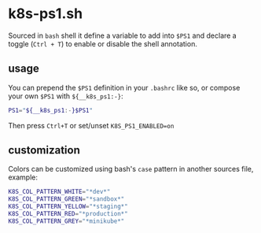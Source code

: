 # k8s-ps1.sh

Sourced in `bash` shell it define a variable to add into `$PS1` and declare a toggle (`Ctrl + T`) to enable or disable the shell annotation.

## usage

You can prepend the `$PS1` definition in your `.bashrc` like so, or compose your own `$PS1` with `${__k8s_ps1:-}`:

```bash
PS1="${__k8s_ps1:-}$PS1"
```

Then press `Ctrl+T` or set/unset `K8S_PS1_ENABLED=on`

## customization

Colors can be customized using bash's `case` pattern in another sources file, example:

```bash
K8S_COL_PATTERN_WHITE="*dev*"
K8S_COL_PATTERN_GREEN="*sandbox*"
K8S_COL_PATTERN_YELLOW="*staging*"
K8S_COL_PATTERN_RED="*production*"
K8S_COL_PATTERN_GREY="*minikube*"
```
